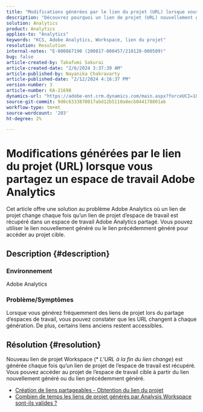 ```yaml
---
title: "Modifications générées par le lien du projet (URL) lorsque vous partagez un espace de travail Adobe Analytics"
description: "Découvrez pourquoi un lien de projet (URL) nouvellement généré change lorsque vous partagez un espace de travail Adobe Analytics. Vous pouvez utiliser l’ancien lien ou le nouveau lien pour y accéder."
solution: Analytics
product: Analytics
applies-to: "Analytics"
keywords: "KCS, Adobe Analytics, Workspace, lien du projet"
resolution: Resolution
internal-notes: "E-000867190 (200817-000457/210120-000509)"
bug: false
article-created-by: Takafumi Sakurai
article-created-date: "2/6/2024 3:37:39 AM"
article-published-by: Nayanika Chakravarty
article-published-date: "2/12/2024 4:16:37 PM"
version-number: 3
article-number: KA-21698
dynamics-url: "https://adobe-ent.crm.dynamics.com/main.aspx?forceUCI=1&pagetype=entityrecord&etn=knowledgearticle&id=a50b240d-a1c4-ee11-9079-6045bd0067ea"
source-git-commit: 9d0c6333870017abd12b5110a8ecb044178801ab
workflow-type: tm+mt
source-wordcount: '203'
ht-degree: 2%

---
```


# Modifications générées par le lien du projet (URL) lorsque vous partagez un espace de travail Adobe Analytics


Cet article offre une solution au problème Adobe Analytics où un lien de projet change chaque fois qu’un lien de projet d’espace de travail est récupéré dans un espace de travail Adobe Analytics partagé. Vous pouvez utiliser le lien nouvellement généré ou le lien précédemment généré pour accéder au projet cible.

## Description {#description}


### Environnement

Adobe Analytics

### Problème/Symptômes

Lorsque vous générez fréquemment des liens de projet lors du partage d’espaces de travail, vous pouvez constater que les URL changent à chaque génération. De plus, certains liens anciens restent accessibles.


## Résolution {#resolution}


Nouveau lien de projet Workspace (\* *L’URL à la fin du lien change*) est générée chaque fois qu’un lien de projet de l’espace de travail est récupéré. Vous pouvez accéder au projet de l’espace de travail cible à partir du lien nouvellement généré ou du lien précédemment généré.

- [Création de liens partageables - Obtention du lien du projet](https://experienceleague.adobe.com/docs/analytics/analyze/analysis-workspace/curate-share/shareable-links.html?lang=fr)
- [Combien de temps les liens de projet générés par Analysis Workspace sont-ils valides ?](https://experienceleague.adobe.com/docs/experience-cloud-kcs/kbarticles/KA-21274.html)

